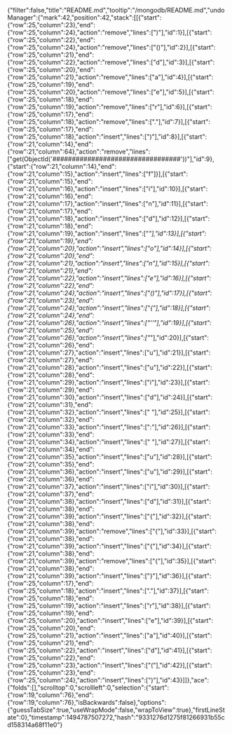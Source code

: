{"filter":false,"title":"README.md","tooltip":"/mongodb/README.md","undoManager":{"mark":42,"position":42,"stack":[[{"start":{"row":25,"column":23},"end":{"row":25,"column":24},"action":"remove","lines":[")"],"id":1}],[{"start":{"row":25,"column":22},"end":{"row":25,"column":24},"action":"remove","lines":["()"],"id":2}],[{"start":{"row":25,"column":21},"end":{"row":25,"column":22},"action":"remove","lines":["d"],"id":3}],[{"start":{"row":25,"column":20},"end":{"row":25,"column":21},"action":"remove","lines":["a"],"id":4}],[{"start":{"row":25,"column":19},"end":{"row":25,"column":20},"action":"remove","lines":["e"],"id":5}],[{"start":{"row":25,"column":18},"end":{"row":25,"column":19},"action":"remove","lines":["r"],"id":6}],[{"start":{"row":25,"column":17},"end":{"row":25,"column":18},"action":"remove","lines":["."],"id":7}],[{"start":{"row":25,"column":17},"end":{"row":25,"column":18},"action":"insert","lines":[")"],"id":8}],[{"start":{"row":21,"column":14},"end":{"row":21,"column":64},"action":"remove","lines":["get(ObjectId('#################################'))"],"id":9},{"start":{"row":21,"column":14},"end":{"row":21,"column":15},"action":"insert","lines":["f"]}],[{"start":{"row":21,"column":15},"end":{"row":21,"column":16},"action":"insert","lines":["i"],"id":10}],[{"start":{"row":21,"column":16},"end":{"row":21,"column":17},"action":"insert","lines":["n"],"id":11}],[{"start":{"row":21,"column":17},"end":{"row":21,"column":18},"action":"insert","lines":["d"],"id":12}],[{"start":{"row":21,"column":18},"end":{"row":21,"column":19},"action":"insert","lines":["_"],"id":13}],[{"start":{"row":21,"column":19},"end":{"row":21,"column":20},"action":"insert","lines":["o"],"id":14}],[{"start":{"row":21,"column":20},"end":{"row":21,"column":21},"action":"insert","lines":["n"],"id":15}],[{"start":{"row":21,"column":21},"end":{"row":21,"column":22},"action":"insert","lines":["e"],"id":16}],[{"start":{"row":21,"column":22},"end":{"row":21,"column":24},"action":"insert","lines":["()"],"id":17}],[{"start":{"row":21,"column":23},"end":{"row":21,"column":24},"action":"insert","lines":["{"],"id":18}],[{"start":{"row":21,"column":24},"end":{"row":21,"column":26},"action":"insert","lines":["''"],"id":19}],[{"start":{"row":21,"column":25},"end":{"row":21,"column":26},"action":"insert","lines":["_"],"id":20}],[{"start":{"row":21,"column":26},"end":{"row":21,"column":27},"action":"insert","lines":["u"],"id":21}],[{"start":{"row":21,"column":27},"end":{"row":21,"column":28},"action":"insert","lines":["u"],"id":22}],[{"start":{"row":21,"column":28},"end":{"row":21,"column":29},"action":"insert","lines":["i"],"id":23}],[{"start":{"row":21,"column":29},"end":{"row":21,"column":30},"action":"insert","lines":["d"],"id":24}],[{"start":{"row":21,"column":31},"end":{"row":21,"column":32},"action":"insert","lines":[" "],"id":25}],[{"start":{"row":21,"column":32},"end":{"row":21,"column":33},"action":"insert","lines":[":"],"id":26}],[{"start":{"row":21,"column":33},"end":{"row":21,"column":34},"action":"insert","lines":[" "],"id":27}],[{"start":{"row":21,"column":34},"end":{"row":21,"column":35},"action":"insert","lines":["u"],"id":28}],[{"start":{"row":21,"column":35},"end":{"row":21,"column":36},"action":"insert","lines":["u"],"id":29}],[{"start":{"row":21,"column":36},"end":{"row":21,"column":37},"action":"insert","lines":["i"],"id":30}],[{"start":{"row":21,"column":37},"end":{"row":21,"column":38},"action":"insert","lines":["d"],"id":31}],[{"start":{"row":21,"column":38},"end":{"row":21,"column":39},"action":"insert","lines":["{"],"id":32}],[{"start":{"row":21,"column":38},"end":{"row":21,"column":39},"action":"remove","lines":["{"],"id":33}],[{"start":{"row":21,"column":38},"end":{"row":21,"column":39},"action":"insert","lines":["{"],"id":34}],[{"start":{"row":21,"column":38},"end":{"row":21,"column":39},"action":"remove","lines":["{"],"id":35}],[{"start":{"row":21,"column":38},"end":{"row":21,"column":39},"action":"insert","lines":["}"],"id":36}],[{"start":{"row":25,"column":17},"end":{"row":25,"column":18},"action":"insert","lines":["."],"id":37}],[{"start":{"row":25,"column":18},"end":{"row":25,"column":19},"action":"insert","lines":["r"],"id":38}],[{"start":{"row":25,"column":19},"end":{"row":25,"column":20},"action":"insert","lines":["e"],"id":39}],[{"start":{"row":25,"column":20},"end":{"row":25,"column":21},"action":"insert","lines":["a"],"id":40}],[{"start":{"row":25,"column":21},"end":{"row":25,"column":22},"action":"insert","lines":["d"],"id":41}],[{"start":{"row":25,"column":22},"end":{"row":25,"column":23},"action":"insert","lines":["("],"id":42}],[{"start":{"row":25,"column":23},"end":{"row":25,"column":24},"action":"insert","lines":[")"],"id":43}]]},"ace":{"folds":[],"scrolltop":0,"scrollleft":0,"selection":{"start":{"row":19,"column":76},"end":{"row":19,"column":76},"isBackwards":false},"options":{"guessTabSize":true,"useWrapMode":false,"wrapToView":true},"firstLineState":0},"timestamp":1494787507272,"hash":"9331276d1275f81266931b55cd158314a68f11e0"}
